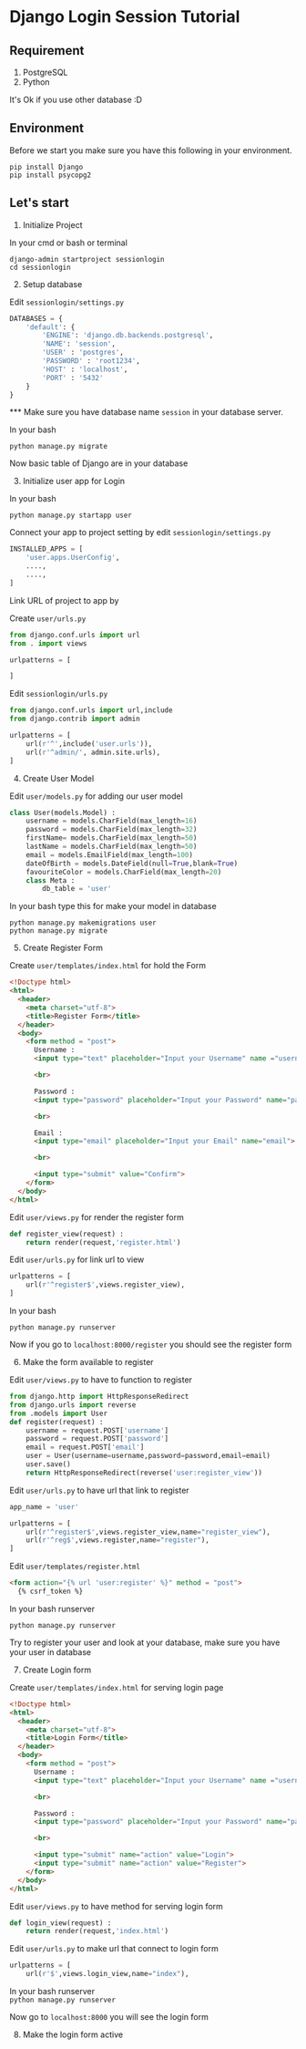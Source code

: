 # Django Login Session Tutorial
## Requirement
1. PostgreSQL
2. Python

It's Ok if you use other database :D

## Environment
Before we start you make sure you have this following in your environment.
```
pip install Django
pip install psycopg2
```

## Let's start
1. Initialize Project

  In your cmd or bash or terminal
  ```
  django-admin startproject sessionlogin
  cd sessionlogin
  ```

2. Setup database

  Edit `sessionlogin/settings.py`
  ```python
  DATABASES = {
      'default': {
          'ENGINE': 'django.db.backends.postgresql',
          'NAME': 'session',
          'USER' : 'postgres',
          'PASSWORD' : 'root1234',
          'HOST' : 'localhost',
          'PORT' : '5432'
      }
  }
  ```
  *** Make sure you  have database name `session` in your database server.

  In your bash
  ```
  python manage.py migrate
  ```

  Now basic table of Django are in your database

3. Initialize user app for Login

  In your bash
  ```
  python manage.py startapp user
  ```

  Connect your app to project setting by edit `sessionlogin/settings.py`

  ```python
  INSTALLED_APPS = [
      'user.apps.UserConfig',
      ....,
      ....,
  ]
  ```

  Link URL of project to app by

  Create `user/urls.py`

  ```python
  from django.conf.urls import url
  from . import views

  urlpatterns = [

  ]
  ```

  Edit `sessionlogin/urls.py`
  ```python
  from django.conf.urls import url,include
  from django.contrib import admin

  urlpatterns = [
      url(r'^',include('user.urls')),
      url(r'^admin/', admin.site.urls),
  ]
  ```

4. Create User Model

  Edit `user/models.py` for adding our user model

  ```python
  class User(models.Model) :
      username = models.CharField(max_length=16)
      password = models.CharField(max_length=32)
      firstName= models.CharField(max_length=50)
      lastName = models.CharField(max_length=50)
      email = models.EmailField(max_length=100)
      dateOfBirth = models.DateField(null=True,blank=True)
      favouriteColor = models.CharField(max_length=20)
      class Meta :
          db_table = 'user'
  ```

  In your bash type this for make your model in database
  ```
  python manage.py makemigrations user
  python manage.py migrate
  ```

5. Create Register Form

  Create `user/templates/index.html` for hold the Form

  ```html
  <!Doctype html>
  <html>
    <header>
      <meta charset="utf-8">
      <title>Register Form</title>
    </header>
    <body>
      <form method = "post">
        Username :
        <input type="text" placeholder="Input your Username" name ="username">

        <br>

        Password :
        <input type="password" placeholder="Input your Password" name="password">

        <br>

        Email :
        <input type="email" placeholder="Input your Email" name="email">

        <br>

        <input type="submit" value="Confirm">
      </form>
    </body>
  </html>
  ```

  Edit `user/views.py` for render the register form

  ```python
  def register_view(request) :
      return render(request,'register.html')
  ```

  Edit `user/urls.py` for link url to view

  ```python
  urlpatterns = [
      url(r'^register$',views.register_view),
  ]
  ```

  In your bash
  ```
  python manage.py runserver
  ```

  Now if you go to `localhost:8000/register` you should see the register form  

6. Make the form available to register

  Edit `user/views.py` to have to function to register
  ```python
  from django.http import HttpResponseRedirect
  from django.urls import reverse
  from .models import User
  def register(request) :
      username = request.POST['username']
      password = request.POST['password']
      email = request.POST['email']
      user = User(username=username,password=password,email=email)
      user.save()
      return HttpResponseRedirect(reverse('user:register_view'))
  ```

  Edit `user/urls.py` to have url that link to register   
  ```python
  app_name = 'user'

  urlpatterns = [
      url(r'^register$',views.register_view,name="register_view"),
      url(r'^reg$',views.register,name="register"),
  ]
  ```

  Edit `user/templates/register.html`
  ```html
  <form action="{% url 'user:register' %}" method = "post">
    {% csrf_token %}
  ```

  In your bash  runserver
  ```
  python manage.py runserver
  ```

  Try to register your user and look at your database, make sure you have your user in database

7. Create Login form

  Create `user/templates/index.html` for serving login page
  ```html
  <!Doctype html>
  <html>
    <header>
      <meta charset="utf-8">
      <title>Login Form</title>
    </header>
    <body>
      <form method = "post">
        Username :
        <input type="text" placeholder="Input your Username" name ="username">

        <br>

        Password :
        <input type="password" placeholder="Input your Password" name="password">

        <br>

        <input type="submit" name="action" value="Login">
        <input type="submit" name="action" value="Register">
      </form>
    </body>
  </html>
  ```

  Edit `user/views.py` to have method for serving login form  
  ```python
  def login_view(request) :
      return render(request,'index.html')
  ```

  Edit `user/urls.py` to make url that connect to login form  
  ```python   
  urlpatterns = [
      url(r'$',views.login_view,name="index"),
  ```

  In your bash runserver  
  `python manage.py runserver`

  Now go to `localhost:8000` you will see the login form  

8. Make the login form active

  
